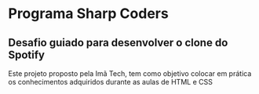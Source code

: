# Programa Sharp Coders
## Desafio guiado para desenvolver o clone do Spotify
Este projeto proposto pela Imã Tech, tem como objetivo colocar em prática os conhecimentos adquiridos durante as aulas de HTML e CSS
